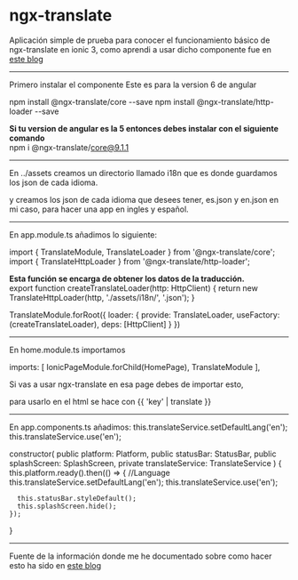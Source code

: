 ﻿# ngx-translate 
 
 Aplicación simple de prueba para conocer el funcionamiento básico de ngx-translate en ionic 3, como aprendi a usar dicho componente fue en <a href="https://blog.ng-classroom.com/blog/ionic2/ngx-translate/"> este blog </a>
 
<hr>

Primero instalar el componente
Este es para la version 6 de angular

npm install @ngx-translate/core --save
npm install @ngx-translate/http-loader --save

<strong> Si tu version de angular es la 5 entonces debes instalar con el siguiente comando </strong><br/>
npm i @ngx-translate/core@9.1.1

<hr>

En ../assets creamos un directorio llamado i18n que es donde guardamos los json de cada idioma.

y creamos los json de cada idioma que desees tener, es.json y en.json en mi caso, para hacer una app en ingles y español.

<hr>

En app.module.ts añadimos lo siguiente:

import { TranslateModule, TranslateLoader } from '@ngx-translate/core';
import { TranslateHttpLoader } from '@ngx-translate/http-loader';


<strong> Esta función se encarga de obtener los datos de la traducción.</strong><br/>
export function createTranslateLoader(http: HttpClient) {
  return new TranslateHttpLoader(http, './assets/i18n/', '.json');
}

TranslateModule.forRoot({
      loader: {
        provide: TranslateLoader,
        useFactory: (createTranslateLoader),
        deps: [HttpClient]
      }
    })
    
<hr>

En home.module.ts importamos 

imports: [
    IonicPageModule.forChild(HomePage),
    TranslateModule
  ],

Si vas a usar ngx-translate en esa page debes de importar esto,

para usarlo en el html se hace con {{ 'key' | translate }} 

<hr>

En app.components.ts añadimos: 
  this.translateService.setDefaultLang('en');
  this.translateService.use('en');

constructor(
    public platform: Platform,
    public statusBar: StatusBar,
    public splashScreen: SplashScreen,
    private translateService: TranslateService
  ) {
    this.platform.ready().then(() => {
      //Language
      this.translateService.setDefaultLang('en');
      this.translateService.use('en');

      this.statusBar.styleDefault();
      this.splashScreen.hide();
    });
  }
  
  <hr>
  Fuente de la información donde me he documentado sobre como hacer esto ha sido en <a href="https://blog.ng-classroom.com/blog/ionic2/ngx-translate/"> este blog </a>
 
 
